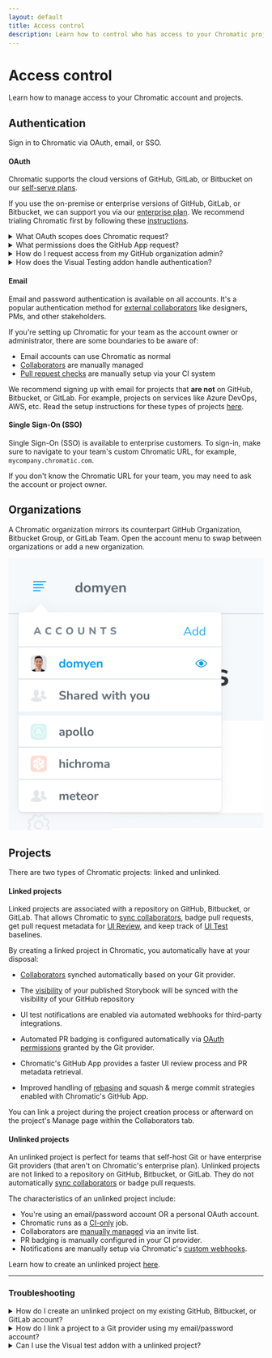 ```yaml
---
layout: default
title: Access control
description: Learn how to control who has access to your Chromatic project
---
```


# Access control

Learn how to manage access to your Chromatic account and projects.

## Authentication

Sign in to Chromatic via OAuth, email, or SSO.

#### OAuth

Chromatic supports the cloud versions of GitHub, GitLab, or Bitbucket on our [self-serve plans](https://www.chromatic.com/pricing).

If you use the on-premise or enterprise versions of GitHub, GitLab, or Bitbucket, we can support you via our [enterprise plan](https://www.chromatic.com/pricing). We recommend trialing Chromatic first by following these [instructions](setup#demo-chromatic-unlinked).

<details>
    <summary>What OAuth scopes does Chromatic request?</summary>

Depending on your Git provider, Chromatic will request a set of OAuth scopes when you first sign in. Chromatic uses these permissions to enumerate your list of repositories, set PR statuses, and retrieve users for assignment to review. Chromatic will never read/write source code.

| Git provider                                                                                                                 | OAuth Scopes                                             |
| ---------------------------------------------------------------------------------------------------------------------------- | -------------------------------------------------------- |
| [GitHub](https://developer.github.com/apps/building-oauth-apps/understanding-scopes-for-oauth-apps/#available-scopes)        | `['user:email', 'read:user', 'read:org', 'repo:status']` |
| [GitLab](https://docs.gitlab.com/ee/user/profile/personal_access_tokens.html#limiting-scopes-of-a-personal-access-token)     | `['api']`                                                |
| [Bitbucket](https://confluence.atlassian.com/bitbucket/oauth-on-bitbucket-cloud-238027431.html#OAuthonBitbucketCloud-Scopes) | `['account', 'repository', 'pullrequest', 'webhook']`    |

</details>

<details>
    <summary>What permissions does the GitHub App request?</summary>

Chromatic's GitHub App enables [UI Review](review) for pull requests. We need additional permissions to access pull request information and add PR checks.

- ✅ Read access to metadata
- ✅ Read and write access to checks and pull requests
- ✅ Read access to organization members (for collaborators)
- 🔒 We do not request access to your code

</details>

<details>
    <summary>How do I request access from my GitHub organization admin?</summary>

Chromatic requests the minimum permissions needed to use the tool. With GitHub, we request permissions for "OAuth" and "GitHub app" respectively. This allows organizations to expand permissions incrementally as they use more features.

If your GitHub organization requires an admin to approve apps, you'll need to request access inside of Chromatic and track their status inside of GitHub (below).

1. **Chromatic OAuth app**: Enables GitHub sign-in. Track your access request [here](https://github.com/settings/connections/applications/495b5c3cb5ae140436a0).
2. **Chromatic.com app**: Enables [UI Review](review). Track your access request [here](https://github.com/apps/chromatic-com).

</details>

<details>

<summary>How does the Visual Testing addon handle authentication? </summary>

By default, the addon will use the same authentication process as other Chromatic applications (e.g., the [Figma plugin](https://www.figma.com/community/plugin/1056265616080331589/Storybook-Connect)) to connect your Storybook instance with Chromatic. During the onboarding process, the addon will:
- Generate a unique verification code to authenticate you with Chromatic
- Redirect you to Chromatic to validate the code
- Ask for lightweight permissions to access your Chromatic account including:
   - View profile information
   - View account information
   - View projects
   - Manage projects

</details>

#### Email

Email and password authentication is available on all accounts. It's a popular authentication method for [external collaborators](collaborators#external-collaborators) like designers, PMs, and other stakeholders.

If you're setting up Chromatic for your team as the account owner or administrator, there are some boundaries to be aware of:

- Email accounts can use Chromatic as normal
- [Collaborators](collaborators) are manually managed
- [Pull request checks](ci#pull-request-checks) are manually setup via your CI system

We recommend signing up with email for projects that **are not** on GitHub, Bitbucket, or GitLab. For example, projects on services like Azure DevOps, AWS, etc. Read the setup instructions for these types of projects [here](setup#demo-chromatic-unlinked).

#### Single Sign-On (SSO)

Single Sign-On (SSO) is available to enterprise customers. To sign-in, make sure to navigate to your team's custom Chromatic URL, for example, `mycompany.chromatic.com`.

If you don't know the Chromatic URL for your team, you may need to ask the account or project owner.

## Organizations

A Chromatic organization mirrors its counterpart GitHub Organization, Bitbucket Group, or GitLab Team. Open the account menu to swap between organizations or add a new organization.

![Account menu](img/account-menu.png)

## Projects

There are two types of Chromatic projects: linked and unlinked.

#### Linked projects

Linked projects are associated with a repository on GitHub, Bitbucket, or GitLab. That allows Chromatic to [sync collaborators](collaborators#project-collaborators), badge pull requests, get pull request metadata for [UI Review](review), and keep track of [UI Test](test) baselines.

By creating a linked project in Chromatic, you automatically have at your disposal:

- [Collaborators](collaborators) synched automatically based on your Git provider.

- The [visibility](collaborators#visibility) of your published Storybook will be synced with the visibility of your GitHub repository

- UI test notifications are enabled via automated webhooks for third-party integrations.

- Automated PR badging is configured automatically via [OAuth permissions](#what-permissions-does-the-github-app-request) granted by the Git provider.

- Chromatic's GitHub App provides a faster UI review process and PR metadata retrieval.

- Improved handling of [rebasing](branching-and-baselines) and squash & merge commit strategies enabled with Chromatic's GitHub App.

You can link a project during the project creation process or afterward on the project's Manage page within the Collaborators tab.

#### Unlinked projects

An unlinked project is perfect for teams that self-host Git or have enterprise Git providers (that aren't on Chromatic's enterprise plan). Unlinked projects are not linked to a repository on GitHub, Bitbucket, or GitLab. They do not automatically [sync collaborators](collaborators#project-collaborators) or badge pull requests.

The characteristics of an unlinked project include:

- You're using an email/password account OR a personal OAuth account.
- Chromatic runs as a [CI-only](ci) job.
- Collaborators are [manually managed](collaborators#external-collaborators) via an invite list.
- PR badging is manually configured in your CI provider.
- Notifications are manually setup via Chromatic's [custom webhooks](integrations#custom-webhooks).

Learn how to create an unlinked project [here](setup#demo-chromatic-unlinked).

---

### Troubleshooting

<details>
<summary>How do I create an unlinked project on my existing GitHub, Bitbucket, or GitLab account?</summary>

- ❌ You can't create unlinked projects on GitHub org, Bitbucket workspace, or GitLab group connected accounts.
- ✅ You can create unlinked projects on personal GitHub, Bitbucket, or GitLab accounts.
- ✅ You can create unlinked projects on email/password accounts.

If your account is currently connected to a GitHub org, Bitbucket workspace, or GitLab group, you'll need to create a new email/password account to set up an unlinked project. Your teammates can access this account by sharing credentials (for example, with a password manager).

To share billing between an existing connected account and an email/password account, message us via in-app chat.

</details>

<details>
<summary>How do I link a project to a Git provider using my email/password account?</summary>

Email accounts are not connected to a Git provider by default. This means you can only create [unlinked projects](access#unlinked-projects).

Follow these instructions to link your project to a Git provider:

1. Go to your profile (`/profile`) and connect to your Git provider.
2. Go to the project's Manage page » Collaborate tab.
3. Click to "sync collaborators with a Git repository".

This connects your Chromatic email/password account with your Git provider account, allowing you to set up a [linked project](access#linked-projects).

Note: Your personal account must have access to the repository in order to connect in Chromatic. You may need to ask an administrator to grant you additional permissions.

</details>


<details>
<summary>Can I use the Visual test addon with a unlinked project?</summary>

Yes. Running visual tests with the addon is available for both [linked](#linked-projects) and [unlinked](#unlinked-projects) projects without any additional configuration or restrictions.

</detail>
